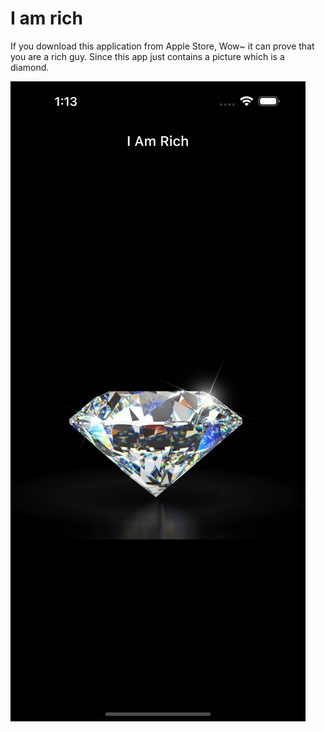 # I am rich

If you download this application from Apple Store,
Wow~ it can prove that you are a rich guy. Since this app just contains a picture which is a diamond.

![Display](assets/images/display.png)